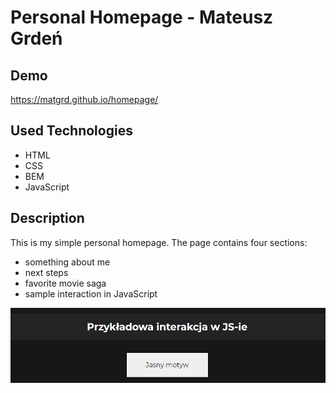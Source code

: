 # Personal Homepage - Mateusz Grdeń

## Demo

https://matgrd.github.io/homepage/

## Used Technologies

- HTML
- CSS
- BEM
- JavaScript

## Description

This is my simple personal homepage.
The page contains four sections:

- something about me
- next steps
- favorite movie saga
- sample interaction in JavaScript

![sample-interaction](https://raw.githubusercontent.com/matgrd/homepage/main/images/sample-interaction.gif)
